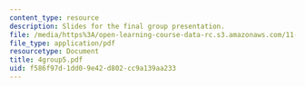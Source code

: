 ```yaml
---
content_type: resource
description: Slides for the final group presentation.
file: /media/https%3A/open-learning-course-data-rc.s3.amazonaws.com/11-946j-beijing-urban-design-studio-summer-2004/f586f97d1dd09e42d802cc9a139aa233_4group5.pdf
file_type: application/pdf
resourcetype: Document
title: 4group5.pdf
uid: f586f97d-1dd0-9e42-d802-cc9a139aa233
---
```

